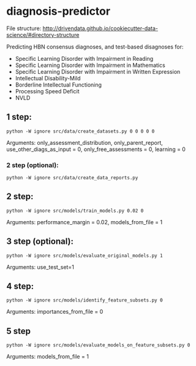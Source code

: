 # diagnosis-predictor

File structure: http://drivendata.github.io/cookiecutter-data-science/#directory-structure 

Predicting HBN consensus diagnoses, and test-based disagnoses for:
- Specific Learning Disorder with Impairment in Reading
- Specific Learning Disorder with Impairment in Mathematics
- Specific Learning Disorder with Impairment in Written Expression
- Intellectual Disability-Mild
- Borderline Intellectual Functioning
- Processing Speed Deficit 
- NVLD

## 1 step:

`python -W ignore src/data/create_datasets.py 0 0 0 0 0`

Arguments: only_assessment_distribution, only_parent_report, use_other_diags_as_input = 0, only_free_assessments = 0, learning = 0

### 2 step (optional):

`python -W ignore src/data/create_data_reports.py`

## 2 step:

`python -W ignore src/models/train_models.py 0.02 0`

Arguments: performance_margin = 0.02, models_from_file = 1

## 3 step (optional):

`python -W ignore src/models/evaluate_original_models.py 1`

Arguments: use_test_set=1

## 4 step:

`python -W ignore src/models/identify_feature_subsets.py 0`

Arguments: importances_from_file = 0

## 5 step

`python -W ignore src/models/evaluate_models_on_feature_subsets.py 0`

Arguments: models_from_file = 1

